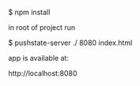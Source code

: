 
$ npm install 

in root of project run 

$ pushstate-server ./ 8080 index.html

app is available at:

http://localhost:8080